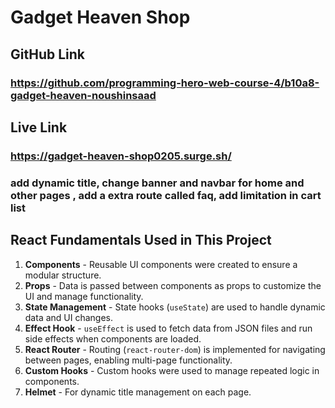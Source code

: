# Gadget Heaven Shop

## GitHub Link
### https://github.com/programming-hero-web-course-4/b10a8-gadget-heaven-noushinsaad
## Live Link 
### https://gadget-heaven-shop0205.surge.sh/



### add dynamic title, change banner and navbar for home and other pages , add a extra route called faq, add limitation in cart list
 

## React Fundamentals Used in This Project

1. **Components** - Reusable UI components were created to ensure a modular structure.
2. **Props** - Data is passed between components as props to customize the UI and manage functionality.
3. **State Management** - State hooks (`useState`) are used to handle dynamic data and UI changes.
4. **Effect Hook** - `useEffect` is used to fetch data from JSON files and run side effects when components are loaded.
5. **React Router** - Routing (`react-router-dom`) is implemented for navigating between pages, enabling multi-page functionality.
6. **Custom Hooks** - Custom hooks were used to manage repeated logic in components.
7. **Helmet** - For dynamic title management on each page.
